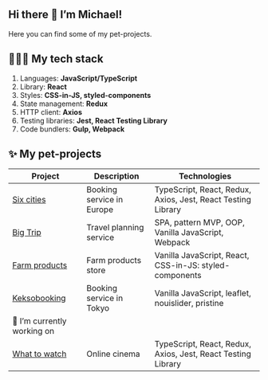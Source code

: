 ## Hi there 👋 I’m Michael!
Here you can find some of my pet-projects.

## 👨🏽‍💻 My tech stack
1. Languages: **JavaScript/TypeScript**
2. Library: **React**
3. Styles: **CSS-in-JS, styled-components**
4. State management: **Redux**
5. HTTP client: **Axios**
6. Testing libraries: **Jest, React Testing Library**
7. Code bundlers: **Gulp, Webpack**

## ✨ My pet-projects

| Project | Description | Technologies |
|---------|-------------|--------------|
| [Six cities](https://six-cities-deploy.netlify.app/) | Booking service in Europe | TypeScript, React, Redux, Axios, Jest, React Testing Library |
| [Big Trip](https://michaelbezz.github.io/big-trip-18/) | Travel planning service | SPA, pattern MVP, OOP, Vanilla JavaScript, Webpack |
| [Farm products](https://farm-products-deploy.netlify.app/) | Farm products store | Vanilla JavaScript, React, CSS-in-JS: styled-components |
| [Keksobooking](https://michaelbezz.github.io/keksobooking-26/) | Booking service in Tokyo | Vanilla JavaScript, leaflet, nouislider, pristine |
| 🚀 I’m currently working on | |
| [What to watch](https://what-to-watch-deploy.netlify.app/) | Online cinema | TypeScript, React, Redux, Axios, Jest, React Testing Library |
